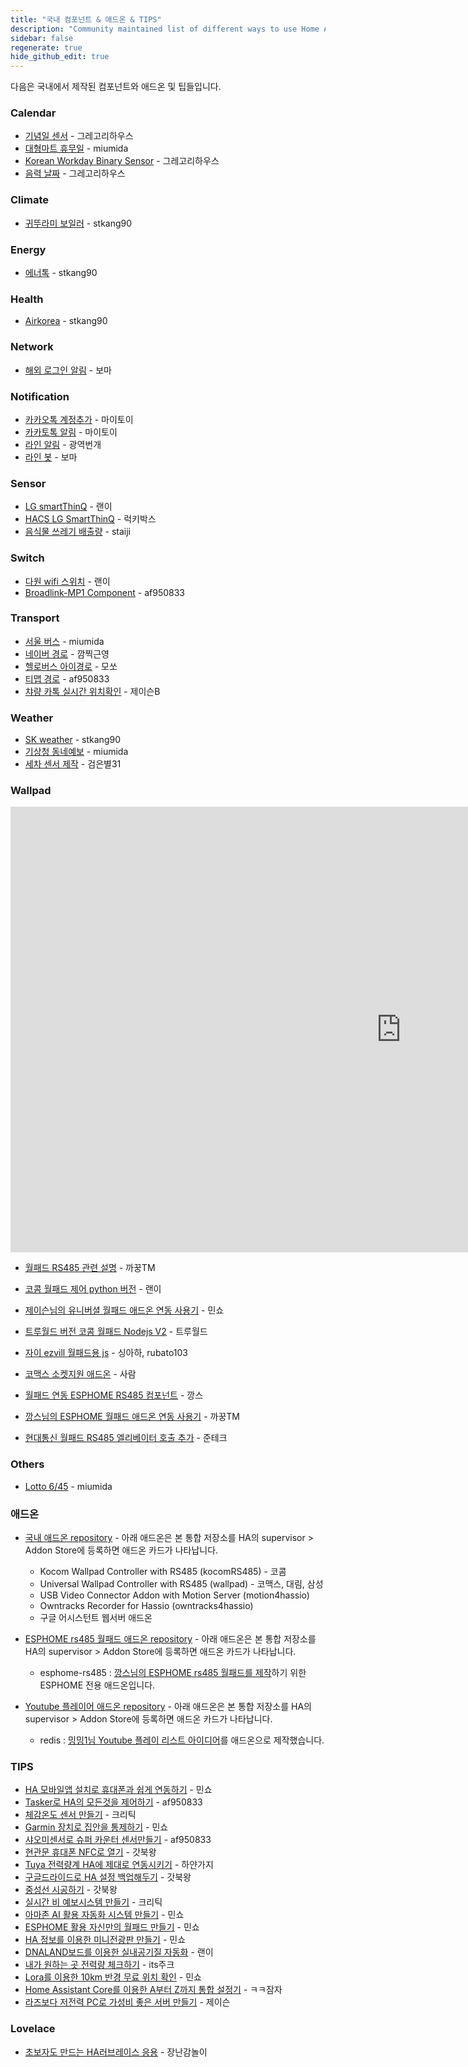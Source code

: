 ```yaml
---
title: "국내 컴포넌트 & 애드온 & TIPS"
description: "Community maintained list of different ways to use Home Assistant."
sidebar: false
regenerate: true
hide_github_edit: true
---
```


다음은 국내에서 제작된 컴포넌트와 애드온 및 팁들입니다.

### Calendar
* [기념일 센서](https://github.com/GrecHouse/anniversary) - 그레고리하우스
* [대형마트 휴무일](https://github.com/miumida/mart_holiday) - miumida
* [Korean Workday Binary Sensor](https://github.com/GrecHouse/korean_workday) - 그레고리하우스
* [음력 날짜](https://github.com/GrecHouse/lunar_date) - 그레고리하우스

### Climate
* [귀뚜라미 보일러](https://cafe.naver.com/koreassistant/17) - stkang90

### Energy
* [에너톡](https://cafe.naver.com/koreassistant/15) - stkang90

### Health
* [Airkorea](https://cafe.naver.com/koreassistant/14) - stkang90

### Network
* [해외 로그인 알림](https://cafe.naver.com/stsmarthome/13026) - 보마

### Notification
* [카카오톡 계정추가](https://cafe.naver.com/stsmarthome/13612) - 마이토이
* [카카토톡 알림](https://cafe.naver.com/stsmarthome/13573) - 마이토이
* [라인 알림](https://cafe.naver.com/stsmarthome/11415) - 광역번개
* [라인 봇](https://cafe.naver.com/stsmarthome/13987) - 보마

### Sensor
* [LG smartThinQ](https://github.com/GuGu927/hass-smartthinq) - 랜이
* [HACS LG SmartThinQ](https://cafe.naver.com/koreassistant/1396) - 럭키박스
* [음식물 쓰레기 배출량](https://github.com/staiji/citywaste_korea) - staiji

### Switch
* [다원 wifi 스위치](https://github.com/GuGu927/dawon) - 랜이
* [Broadlink-MP1 Component](https://github.com/af950833/Home-Assistant-Broadlink-MP1-Custom-Component) - af950833

### Transport
* [서울 버스](https://github.com/miumida/seoul_bus) - miumida
* [네이버 경로](https://github.com/wkd8176/Naver-Travel-Time-Component) - 깜찍근영
* [헬로버스 아이경로](https://cafe.naver.com/stsmarthome/9595) - 모쏘
* [티맵 경로](https://cafe.naver.com/stsmarthome/14521) - af950833
* [챠량 카톡 실시간 위치확인](https://cafe.naver.com/stsmarthome/11626) - 제이슨B

### Weather
* [SK weather](https://cafe.naver.com/koreassistant/16) - stkang90
* [기상청 동네예보](https://github.com/miumida/local_weather_rss) - miumida
* [세차 센서 제작](https://cafe.naver.com/koreassistant/809) - 검은별31

### Wallpad 

<div class='videoWrapper'>
<iframe width="1250" height="713" src="https://www.youtube.com/embed/6Sv064RfYGs" frameborder="0" allow="accelerometer; autoplay; encrypted-media; gyroscope; picture-in-picture" allowfullscreen></iframe>
</div>

* [월패드 RS485 관련 설명](https://cafe.naver.com/koreassistant/605) - 까꿍TM 

* [코콤 월패드 제어 python 버전](https://github.com/GuGu927/RS485) - 랜이

* [제이슨님의 유니버셜 월패드 애드온 연동 사용기](https://cafe.naver.com/koreassistant/579) - 민쇼
* [트루월드 버전 코콤 월패드 Nodejs V2](https://cafe.naver.com/koreassistant/601) - 트루월드
* [자이 ezvill 월패드용 js](https://cafe.naver.com/koreassistant/1133) - 싱아하, rubato103
* [코맥스 소켓지원 애드온](https://cafe.naver.com/koreassistant/733) - 사람

* [월패드 연동 ESPHOME RS485 컴포넌트](https://cafe.naver.com/stsmarthome/12973) - 깡스
* [깡스님의 ESPHOME 월패드 애드온 연동 사용기](https://cafe.naver.com/koreassistant/581) - 까꿍TM
* [현대통신 월패드 RS485 엘리베이터 호출 추가](https://cafe.naver.com/koreassistant/1227) - 준테크

### Others
* [Lotto 6/45](https://github.com/miumida/lotto645) - miumida


### 애드온
* [국내 애드온 repository](https://github.com/HAKorea/addons) - 아래 애드온은 본 통합 저장소를 HA의 supervisor > Addon Store에 등록하면 애드온 카드가 나타납니다.

    * Kocom Wallpad Controller with RS485 (kocomRS485) - 코콤
    * Universal Wallpad Controller with RS485 (wallpad) - 코맥스, 대림, 삼성
    * USB Video Connector Addon with Motion Server (motion4hassio)
    * Owntracks Recorder for Hassio (owntracks4hassio)
    * 구글 어시스턴트 웹서버 애드온

* [ESPHOME rs485 월패드 애드온 repository](https://github.com/greays/hassio) - 아래 애드온은 본 통합 저장소를 HA의 supervisor > Addon Store에 등록하면 애드온 카드가 나타납니다.

    * esphome-rs485 : [깡스님의 ESPHOME rs485 월패드를 제작](https://cafe.naver.com/stsmarthome/12973)하기 위한 ESPHOME 전용 애드온입니다.  

* [Youtube 플레이어 애드온 repository](https://github.com/miumida/redis) - 아래 애드온은 본 통합 저장소를 HA의 supervisor > Addon Store에 등록하면 애드온 카드가 나타납니다.

    * redis : [밍밍1님 Youtube 플레이 리스트 아이디어](https://cafe.naver.com/koreassistant/1001)를 애드온으로 제작했습니다. 
    
### TIPS 

* [HA 모바일앱 설치로 휴대폰과 쉽게 연동하기](https://cafe.naver.com/koreassistant/1200) - 민쇼
* [Tasker로 HA의 모든것을 제어하기](https://cafe.naver.com/stsmarthome/11516) - af950833
* [체감온도 센서 만들기](https://cafe.naver.com/stsmarthome/11306) - 크리틱
* [Garmin 장치로 집안을 통제하기](https://cafe.naver.com/stsmarthome/10848) - 민쇼
* [샤오미센서로 슈퍼 카운터 센서만들기](https://cafe.naver.com/stsmarthome/9505) - af950833
* [현관문 휴대폰 NFC로 열기](https://cafe.naver.com/koreassistant/1174) - 갓북왕
* [Tuya 전력량계 HA에 제대로 연동시키기](https://cafe.naver.com/koreassistant/822) - 하얀가지
* [구글드라이드로 HA 설정 백업해두기](https://cafe.naver.com/koreassistant/732) - 갓북왕
* [중성선 시공하기](https://cafe.naver.com/koreassistant/582) - 갓북왕
* [실시간 비 예보시스템 만들기](https://cafe.naver.com/koreassistant/1244) - 크리틱
* [아마존 AI 활용 자동화 시스템 만들기](https://cafe.naver.com/koreassistant/1225) - 민쇼
* [ESPHOME 활용 자신만의 월패드 만들기](https://cafe.naver.com/koreassistant/1197) - 민쇼
* [HA 정보를 이용한 미니전광판 만들기](https://cafe.naver.com/koreassistant/1397) - 민쇼
* [DNALAND보드를 이용한 실내공기질 자동화](https://cafe.naver.com/koreassistant/1378) - 랜이 
* [내가 원하는 곳 전력량 체크하기](https://cafe.naver.com/koreassistant/1363) - its주크
* [Lora를 이용한 10km 반경 무료 위치 확인](https://cafe.naver.com/koreassistant/1356) - 민쇼 
* [Home Assistant Core를 이용한 A부터 Z까지 통합 설정기](https://cafe.naver.com/koreassistant/1327) - ㅋㅋ잠자 
* [라즈보다 저전력 PC로 가성비 좋은 서버 만들기](https://cafe.naver.com/koreassistant/1321) - 제이슨

### Lovelace 

* [초보자도 만드는 HA러브레이스 응용](https://cafe.naver.com/koreassistant/1246) - 장난감놀이